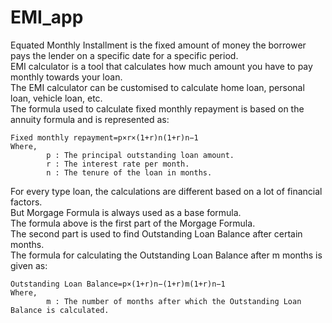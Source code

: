 # EMI_app
<p>
  Equated Monthly Installment is the fixed amount of money the borrower pays the lender on a specific date for a specific period. <br>
  EMI calculator is a tool that calculates how much amount you have to pay monthly towards your loan.<br>
  The EMI calculator can be customised to calculate home loan, personal loan, vehicle loan, etc.<br>
  The formula used to calculate fixed monthly repayment is based on the annuity formula and is represented as:<br>

    Fixed monthly repayment=p×r×(1+r)n(1+r)n−1
    Where,
            p : The principal outstanding loan amount.
            r : The interest rate per month.
            n : The tenure of the loan in months.
</p>       
<p>
  For every type loan, the calculations are different based on a lot of financial factors.<br>
  But Morgage Formula is always used as a base formula.<br>
  The formula above is the first part of the Morgage Formula.<br>
  The second part is used to find Outstanding Loan Balance after certain months.<br>
  The formula for calculating the Outstanding Loan Balance after  m  months is given as:<br>
  
    Outstanding Loan Balance=p×(1+r)n−(1+r)m(1+r)n−1
    Where,
            m : The number of months after which the Outstanding Loan Balance is calculated.
</p>
